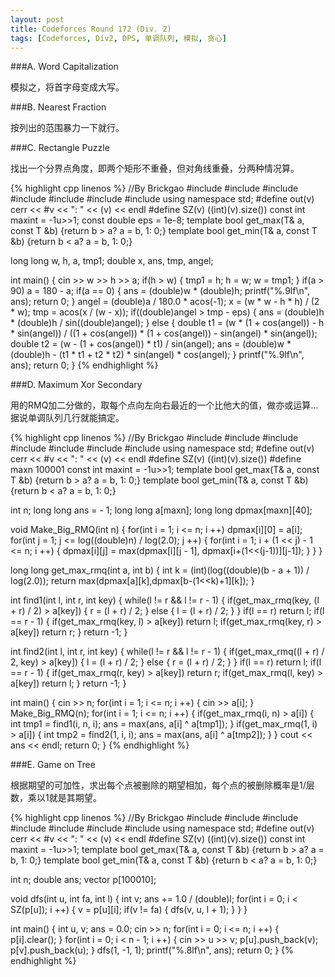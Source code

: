 ```yaml
---
layout: post
title: Codeforces Round 172 (Div. 2)
tags: [Codeforces, Div2, DPS, 单调队列, 模拟, 贪心]
---
```


###A. Word Capitalization

模拟之，将首字母变成大写。

###B. Nearest Fraction

按列出的范围暴力一下就行。

###C. Rectangle Puzzle

找出一个分界点角度，即两个矩形不重叠，但对角线重叠，分两种情况算。

{% highlight cpp linenos %}
//By Brickgao
#include <iostream>
#include <cstdio>
#include <cstring>
#include <cmath>
#include <cstdlib>
#include <algorithm>
#include <vector>
using namespace std;
#define out(v) cerr << #v << ": " << (v) << endl
#define SZ(v) ((int)(v).size())
const int maxint = -1u>>1;
const double eps = 1e-8;
template <class T> bool get_max(T& a, const T &b) {return b > a? a = b, 1: 0;}
template <class T> bool get_min(T& a, const T &b) {return b < a? a = b, 1: 0;}

long long w, h, a, tmp1;
double x, ans, tmp, angel;

int main() {
    cin >> w >> h >> a;
    if(h > w) {
        tmp1 = h;
        h = w;
        w = tmp1;
    }
    if(a > 90) a = 180 - a;
    if(a == 0) {
        ans = (double)w * (double)h;
        printf("%.9lf\n", ans);
        return 0;
    }
    angel = (double)a / 180.0 * acos(-1);
    x = (w * w - h * h) / (2 * w);
    tmp = acos(x / (w - x));
    if((double)angel > tmp - eps) {
        ans = (double)h * (double)h / sin((double)angel);
    }
    else {
        double t1 = (w * (1 + cos(angel)) - h * sin(angel)) / ((1 + cos(angel)) * (1 + cos(angel)) - sin(angel) * sin(angel));
        double t2 = (w - (1 + cos(angel)) * t1) / sin(angel);
        ans = (double)w * (double)h - (t1 * t1 + t2 * t2) * sin(angel) * cos(angel);
    }
    printf("%.9lf\n", ans);
    return 0;
}
{% endhighlight %}

###D. Maximum Xor Secondary

用的RMQ加二分做的，取每个点向左向右最近的一个比他大的值，做亦或运算...据说单调队列几行就能搞定。

{% highlight cpp linenos %}
//By Brickgao
#include <iostream>
#include <cstdio>
#include <cstring>
#include <cmath>
#include <cstdlib>
#include <algorithm>
#include <vector>
using namespace std;
#define out(v) cerr << #v << ": " << (v) << endl
#define SZ(v) ((int)(v).size())
#define maxn 100001
const int maxint = -1u>>1;
template <class T> bool get_max(T& a, const T &b) {return b > a? a = b, 1: 0;}
template <class T> bool get_min(T& a, const T &b) {return b < a? a = b, 1: 0;}

int n;
long long ans = - 1;
long long a[maxn];
long long dpmax[maxn][40];

void Make_Big_RMQ(int n) {
    for(int i = 1; i <= n; i ++)
        dpmax[i][0] = a[i];
    for(int j = 1; j <= log((double)n) / log(2.0); j ++) {
        for(int i = 1; i + (1 << j) - 1 <= n; i ++) {
            dpmax[i][j] = max(dpmax[i][j - 1], dpmax[i+(1<<(j-1))][j-1]);
        }
    }
}

long long get_max_rmq(int a, int b) {
    int k = (int)(log((double)(b - a + 1)) / log(2.0));
    return max(dpmax[a][k],dpmax[b-(1<<k)+1][k]);
}

int find1(int l, int r, int key) {
    while(l != r && l != r - 1) {
        if(get_max_rmq(key, (l + r) / 2) > a[key]) {
            r = (l + r) / 2;
        }
        else {
            l = (l + r) / 2;
        }
    }
    if(l == r)  return l;
    if(l == r - 1) {
        if(get_max_rmq(key, l) > a[key])
            return l;
        if(get_max_rmq(key, r) > a[key])
            return r;
    }
    return -1;
}

int find2(int l, int r, int key) {
    while(l != r && l != r - 1) {
        if(get_max_rmq((l + r) / 2, key) > a[key]) {
            l = (l + r) / 2;
        }
        else {
            r = (l + r) / 2;
        }
    }
    if(l == r)  return l;
    if(l == r - 1) {
        if(get_max_rmq(r, key) > a[key])
            return r;
        if(get_max_rmq(l, key) > a[key])
            return l;
    }
    return -1;
}

int main() {
    cin >> n;
    for(int i = 1; i <= n; i ++) {
        cin >> a[i];
    }
    Make_Big_RMQ(n);
    for(int i = 1; i <= n; i ++) {
        if(get_max_rmq(i, n) > a[i]) {
            int tmp1 = find1(i, n, i);
            ans = max(ans, a[i] ^ a[tmp1]);
        }
        if(get_max_rmq(1, i) > a[i]) {
            int tmp2 = find2(1, i, i);
            ans = max(ans, a[i] ^ a[tmp2]);
        }
    }
    cout << ans << endl;
    return 0;
}
{% endhighlight %}

###E. Game on Tree

根据期望的可加性，求出每个点被删除的期望相加，每个点的被删除概率是1/层数，乘以1就是其期望。

{% highlight cpp linenos %}
//By Brickgao
#include <iostream>
#include <cstdio>
#include <cstring>
#include <cmath>
#include <cstdlib>
#include <algorithm>
#include <vector>
using namespace std;
#define out(v) cerr << #v << ": " << (v) << endl
#define SZ(v) ((int)(v).size())
const int maxint = -1u>>1;
template <class T> bool get_max(T& a, const T &b) {return b > a? a = b, 1: 0;}
template <class T> bool get_min(T& a, const T &b) {return b < a? a = b, 1: 0;}

int n;
double ans;
vector <int> p[100010];

void dfs(int u, int fa, int l) {
    int v;
    ans += 1.0 / (double)l;
    for(int i = 0; i < SZ(p[u]); i ++) {
        v = p[u][i];
        if(v != fa) {
            dfs(v, u, l + 1);
        }
    }
}

int main() {
    int u, v;
    ans = 0.0;
    cin >> n;
    for(int i = 0; i <= n; i ++) {
        p[i].clear();
    }
    for(int i = 0; i < n - 1; i ++) {
        cin >> u >> v;
        p[u].push_back(v);
        p[v].push_back(u);
    }
    dfs(1, -1, 1);
    printf("%.8lf\n", ans);
    return 0;
}
{% endhighlight %}
